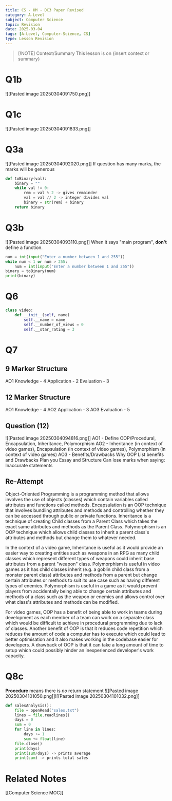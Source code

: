 ```yaml
---
title: CS - HM - DC3 Paper Revised
category: A-Level
subject: Computer Science
topic: Revision
date: 2025-03-04
tags: [A-Level, Computer-Science, CS]
type: Lesson Revision
---
```


> [!NOTE] Context/Summary
> This lesson is on {insert context or summary}

# Q1b
![[Pasted image 20250304091750.png]]
# Q1c
![[Pasted image 20250304091833.png]]
# Q3a
![[Pasted image 20250304092020.png]]
If question has many marks, the marks will be generous
``` python
def toBinary(val):
	binary = ""
	while val != 0:
		rem = val % 2 -> gives remainder
		val = val // 2 -> integer divides val
		binary = str(rem) + binary
	return binary
```
# Q3b
![[Pasted image 20250304093110.png]]
When it says "main program", **don't** define a function.
```python
num = int(input("Enter a number between 1 and 255"))
while num < 1 or num > 255:
	num = int(input("Enter a number between 1 and 255"))
binary = toBinary(num)
print(binary)
```
# Q6
```python
class video:
	def __init__(self, name)
		self.__name = name
		self.__number_of_views = 0
		self.__star_rating = 3
```
# Q7
## 9 Marker Structure
AO1 Knowledge - 4
	Application - 2
	Evaluation - 3
## 12 Marker Structure
AO1 Knowledge - 4
AO2 Application - 3
AO3 Evaluation - 5
## Question (12)
![[Pasted image 20250304094816.png]]
AO1 - Define OOP/Procedural, Encapsulation, Inheritance, Polymorphism
AO2 - Inheritance (in context of video games), Encapsulation (in context of video games), Polymorphism (in context of video games)
AO3 - Benefits/Drawbacks
	Why OOP
	List benefits and Drawbacks
Plan you Essay and Structure
Can lose marks when saying:
	Inaccurate statements
## Re-Attempt
Object-Oriented Programming is a programming method that allows involves the use of objects (classes) which contain variables called attributes and functions called methods. Encapsulation is an OOP technique that involves bundling attributes and methods and controlling whether they can be accessed through public or private functions. Inheritance is a technique of creating Child classes from a Parent Class which takes the exact same attributes and methods as the Parent Class. Polymorphism is an OOP technique which allows child classes to inherit a parent class's attributes and methods but change them to whatever needed.

In the context of a video game, Inheritance is useful as it would provide an easier way to creating entities such as weapons in an RPG as many child classes which represent different types of weapons could inherit base attributes from a parent "weapon" class. Polymorphism is useful in video games as it has child classes inherit (e.g. a goblin child class from a monster parent class) attributes and methods from a parent but change certain attributes or methods to suit its use case such as having different types of enemies. Polymorphism is useful in a game as it would prevent players from accidentally being able to change certain attributes and methods of a class such as the weapon or enemies and allows control over what class's attributes and methods can be modified.

For video games, OOP has a benefit of being able to work in teams during development as each member of a team can work on a separate class which would be difficult to achieve in procedural programming due to lack of classes. Another benefit of OOP is that it reduces code repetition which reduces the amount of code a computer has to execute which could lead to better optimisation and it also makes working in the codebase easier for developers. A drawback of OOP is that it can take a long amount of time to setup which could possibly hinder an inexperienced developer's work capacity.
# Q8c
**Procedure** means there is *no* return statement
![[Pasted image 20250304101050.png]]![[Pasted image 20250304101032.png]]
```python
def salesAnalysis():
	file = openRead("sales.txt")
	lines = file.readlines()
	days = 0
	sum = 0
	for line in lines:
		days += 1
		sum += float(line)
	file.close()
	print(days)
	print(sum/days) -> prints average
	print(sum) -> prints total sales
```
# Related Notes 
[[Computer Science MOC]]

